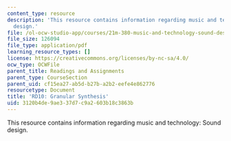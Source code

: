 ```yaml
---
content_type: resource
description: 'This resource contains information regarding music and technology: Sound
  design.'
file: /ol-ocw-studio-app/courses/21m-380-music-and-technology-sound-design-spring-2016/3120b4de9ae337d7c9a2603b18c3863b_MIT21M_380S16_assn_rd10.pdf
file_size: 126094
file_type: application/pdf
learning_resource_types: []
license: https://creativecommons.org/licenses/by-nc-sa/4.0/
ocw_type: OCWFile
parent_title: Readings and Assignments
parent_type: CourseSection
parent_uid: cf15ea27-ab5d-b27b-a2b2-eefe4e862776
resourcetype: Document
title: 'RD10: Granular Synthesis'
uid: 3120b4de-9ae3-37d7-c9a2-603b18c3863b
---
```

This resource contains information regarding music and technology: Sound design.